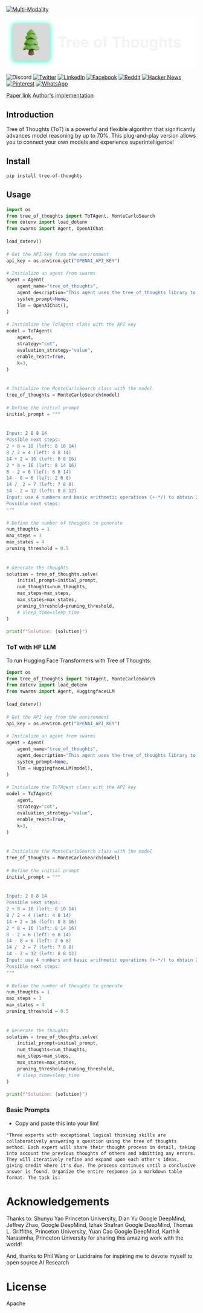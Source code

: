 [![Multi-Modality](imags/agorabanner.png)](https://discord.gg/qUtxnK2NMf)

![Tree of Thoughts Banner](images/treeofthoughts.png)

![Discord](https://img.shields.io/discord/999382051935506503)
[![Twitter](https://img.shields.io/twitter/url?style=social&url=https%3A%2F%2Fgithub.com%2Fkyegomez%2Ftree-of-thoughts)](https://twitter.com/intent/tweet?text=Check%20out%20this%20amazing%20project%20on%20improving%20AI%20reasoning%20-%20Tree%20of%20Thoughts!%20https://github.com/kyegomez/tree-of-thoughts)
[![LinkedIn](https://img.shields.io/badge/Share-LinkedIn-blue?style=social&logo=linkedin)](https://www.linkedin.com/sharing/share-offsite/?url=https%3A%2F%2Fgithub.com%2Fkyegomez%2Ftree-of-thoughts)
[![Facebook](https://img.shields.io/badge/Share-Facebook-blue?style=social&logo=facebook)](https://www.facebook.com/sharer/sharer.php?u=https%3A%2F%2Fgithub.com%2Fkyegomez%2Ftree-of-thoughts)
[![Reddit](https://img.shields.io/badge/Share-Reddit-orange?style=social&logo=reddit)](https://www.reddit.com/submit?url=https%3A%2F%2Fgithub.com%2Fkyegomez%2Ftree-of-thoughts&title=Check%20out%20this%20amazing%20project%20on%20improving%20AI%20reasoning%20-%20Tree%20of%20Thoughts%21)
[![Hacker News](https://img.shields.io/badge/Share-Hacker%20News-orange?style=social&logo=y-combinator)](https://news.ycombinator.com/submitlink?u=https%3A%2F%2Fgithub.com%2Fkyegomez%2Ftree-of-thoughts&t=Check%20out%20this%20amazing%20project%20on%20improving%20AI%20reasoning%20-%20Tree%20of%20Thoughts%21)
[![Pinterest](https://img.shields.io/badge/Share-Pinterest-red?style=social&logo=pinterest)](https://pinterest.com/pin/create/button/?url=https%3A%2F%2Fgithub.com%2Fkyegomez%2Ftree-of-thoughts&media=https%3A%2F%2Fgithub.com%2Fkyegomez%2Ftree-of-thoughts%2Fraw%2Fmain%2Ftree-of-thoughts.jpeg&description=Check%20out%20this%20amazing%20project%20on%20improving%20AI%20reasoning%20-%20Tree%20of%20Thoughts%21)
[![WhatsApp](https://img.shields.io/badge/Share-WhatsApp-green?style=social&logo=whatsapp)](https://api.whatsapp.com/send?text=Check%20out%20this%20amazing%20project%20on%20improving%20AI%20reasoning%20-%20Tree%20of%20Thoughts%21%20https%3A%2F%2Fgithub.com%2Fkyegomez%2Ftree-of-thoughts)


[Paper link](https://arxiv.org/pdf/2305.10601.pdf)
[Author's implementation](https://github.com/princeton-nlp/tree-of-thought-llm)

## Introduction

Tree of Thoughts (ToT) is a powerful and flexible algorithm that significantly advances model reasoning by up to 70%. This plug-and-play version allows you to connect your own models and experience superintelligence!


## Install

```bash
pip install tree-of-thoughts
```

## Usage
```python
import os
from tree_of_thoughts import ToTAgent, MonteCarloSearch
from dotenv import load_dotenv
from swarms import Agent, OpenAIChat

load_dotenv()

# Get the API key from the environment
api_key = os.environ.get("OPENAI_API_KEY")

# Initialize an agent from swarms
agent = Agent(
    agent_name="tree_of_thoughts",
    agent_description="This agent uses the tree_of_thoughts library to generate thoughts.",
    system_prompt=None,
    llm = OpenAIChat(),   
)

# Initialize the ToTAgent class with the API key
model = ToTAgent(
    agent,
    strategy="cot",
    evaluation_strategy="value",
    enable_react=True,
    k=3,
)


# Initialize the MonteCarloSearch class with the model
tree_of_thoughts = MonteCarloSearch(model)

# Define the initial prompt
initial_prompt = """


Input: 2 8 8 14
Possible next steps:
2 + 8 = 10 (left: 8 10 14)
8 / 2 = 4 (left: 4 8 14)
14 + 2 = 16 (left: 8 8 16)
2 * 8 = 16 (left: 8 14 16)
8 - 2 = 6 (left: 6 8 14)
14 - 8 = 6 (left: 2 6 8)
14 /  2 = 7 (left: 7 8 8)
14 - 2 = 12 (left: 8 8 12)
Input: use 4 numbers and basic arithmetic operations (+-*/) to obtain 24 in 1 equation
Possible next steps:
"""

# Define the number of thoughts to generate
num_thoughts = 1
max_steps = 3
max_states = 4
pruning_threshold = 0.5


# Generate the thoughts
solution = tree_of_thoughts.solve(
    initial_prompt=initial_prompt,
    num_thoughts=num_thoughts,
    max_steps=max_steps,
    max_states=max_states,
    pruning_threshold=pruning_threshold,
    # sleep_time=sleep_time
)

print(f"Solution: {solution}")


```


### ToT with HF LLM

To run Hugging Face Transformers with Tree of Thoughts:
```python
import os
from tree_of_thoughts import ToTAgent, MonteCarloSearch
from dotenv import load_dotenv
from swarms import Agent, HuggingfaceLLM

load_dotenv()

# Get the API key from the environment
api_key = os.environ.get("OPENAI_API_KEY")

# Initialize an agent from swarms
agent = Agent(
    agent_name="tree_of_thoughts",
    agent_description="This agent uses the tree_of_thoughts library to generate thoughts.",
    system_prompt=None,
    llm = HuggingfaceLLM(model),   
)

# Initialize the ToTAgent class with the API key
model = ToTAgent(
    agent,
    strategy="cot",
    evaluation_strategy="value",
    enable_react=True,
    k=3,
)


# Initialize the MonteCarloSearch class with the model
tree_of_thoughts = MonteCarloSearch(model)

# Define the initial prompt
initial_prompt = """


Input: 2 8 8 14
Possible next steps:
2 + 8 = 10 (left: 8 10 14)
8 / 2 = 4 (left: 4 8 14)
14 + 2 = 16 (left: 8 8 16)
2 * 8 = 16 (left: 8 14 16)
8 - 2 = 6 (left: 6 8 14)
14 - 8 = 6 (left: 2 6 8)
14 /  2 = 7 (left: 7 8 8)
14 - 2 = 12 (left: 8 8 12)
Input: use 4 numbers and basic arithmetic operations (+-*/) to obtain 24 in 1 equation
Possible next steps:
"""

# Define the number of thoughts to generate
num_thoughts = 1
max_steps = 3
max_states = 4
pruning_threshold = 0.5


# Generate the thoughts
solution = tree_of_thoughts.solve(
    initial_prompt=initial_prompt,
    num_thoughts=num_thoughts,
    max_steps=max_steps,
    max_states=max_states,
    pruning_threshold=pruning_threshold,
    # sleep_time=sleep_time
)

print(f"Solution: {solution}")

```

### Basic Prompts
- Copy and paste this into your llm!

```
"Three experts with exceptional logical thinking skills are collaboratively answering a question using the tree of thoughts method. Each expert will share their thought process in detail, taking into account the previous thoughts of others and admitting any errors. They will iteratively refine and expand upon each other's ideas, giving credit where it's due. The process continues until a conclusive answer is found. Organize the entire response in a markdown table format. The task is:
```



# Acknowledgements

Thanks to: Shunyu Yao Princeton University, Dian Yu Google DeepMind, Jeffrey Zhao, Google DeepMind, Izhak Shafran Google DeepMind, Thomas L. Griffiths, Princeton University, Yuan Cao Google DeepMind, Karthik Narasimha, Princeton University for sharing this amazing work with the world!

And, thanks to Phil Wang or Lucidrains for inspiring me to devote myself to open source AI Research

# License
Apache